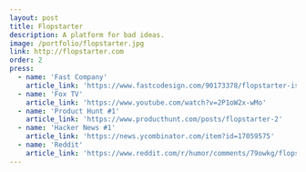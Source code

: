 ```yaml
---
layout: post
title: Flopstarter
description: A platform for bad ideas.
image: /portfolio/flopstarter.jpg
link: http://flopstarter.com
order: 2
press:    
  - name: 'Fast Company'
    article_link: 'https://www.fastcodesign.com/90173378/flopstarter-is-kickstarter-for-really-really-really-bad-ideas'
  - name: 'Fox TV'
    article_link: 'https://www.youtube.com/watch?v=2P1oW2x-wMo'
  - name: 'Product Hunt #1'
    article_link: 'https://www.producthunt.com/posts/flopstarter-2'
  - name: 'Hacker News #1'
    article_link: 'https://news.ycombinator.com/item?id=17059575'
  - name: 'Reddit'
    article_link: 'https://www.reddit.com/r/humor/comments/79owkg/flopstarter_a_platform_for_bad_ideas/'  
---
```

